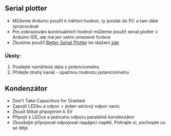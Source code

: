 ## Serial plotter
- Můžeme Arduino použít k měření hodnot, ty posílat do PC a tam dále zpracovávat
- Pro zobrazování kontinuálních hodnot můžeme použít serial plotter v Arduino IDE, ale má jen velmi omezené funkce
- Zkusíme použít [Better Serial Plotter](https://github.com/nathandunk/BetterSerialPlotter) ke stažení [zde](https://github.com/nathandunk/BetterSerialPlotter/releases/download/v0.1.2/BetterSerialPlotter-v0.1.2-Windows.zip)

### Úkoly:
1. Posílejte naměřená data z potenciometru
2. Přidejte druhý kanál - opačnou hodnotu potenciometru



## Kondenzátor

- Don't Take Capacitors for Granted
- Zapojit LEDku a odpor + jeden sériový odpor navíc
- Zkusit blikat připojením k 5V
- Připojit k LEDce a jednomu odporu paralelně kondenzátor
- Zkoušejte připojovat odpojovat napájecí napětí, Pohrajte si, pochopte co se děje

